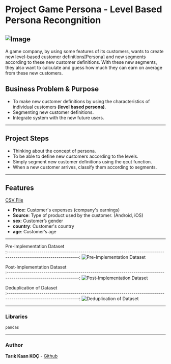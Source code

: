 # Project Game Persona - Level Based Persona Recongnition

![Image](https://github.com/TarikKaanKoc/Rule-Based-Classification/blob/main/image/image.jpeg?raw=True) 
---
A game company, by using some features of its customers, wants to create new level-based customer definitions[Persona] and new segments according to these new customer definitions. With these new segments, they also want to calculate and guess how much they can earn on average from these new customers. 


## Business Problem & Purpose

* To make new customer definitions by using the characteristics of individual customers  **(level based persona)**.
* Segmenting new customer definitions.
* Integrate system with the new future users.  

------

## Project Steps

- Thinking about the concept of persona.
- To be able to define new customers according to the levels.
- Simply segment new customer definitions using the qcut function.
- When a new customer arrives, classify them according to segments. 


---

## Features

[CSV File](https://github.com/TarikKaanKoc/Game.Persona-Level-Based-Persona-Recognitio/blob/main/persona.csv)

- **Price:** Customer's expenses (company's earnings)
- **Source**:  Type of product used by the customer. (Android, iOS) 
- **sex**: Customer’s gender
- **country**: Customer's country 
- **age**: Customer’s age



---

Pre-Implementation Dataset                
:-----------------------------------------------------------------------------------------------------------------:
![Pre-Implementation Dataset](https://github.com/TarikKaanKoc/Rule-Based-Classification/blob/main/image/image_1.png?raw=True) 


Post-Implementation Dataset            
:-----------------------------------------------------------------------------------------------------------------:
![Post-Implementation Dataset](https://github.com/TarikKaanKoc/Rule-Based-Classification/blob/main/image/image_2.png?Raw=True) 

Deduplication of Dataset         
:-----------------------------------------------------------------------------------------------------------------:
![Deduplication of Dataset](https://github.com/TarikKaanKoc/Rule-Based-Classification/blob/main/image/image_3.png?Raw=True) 


---

### Libraries

```
pandas
```

----

### Author

**Tarık Kaan KOÇ** -  [Github](https://github.com/TarikKaanKoc)

